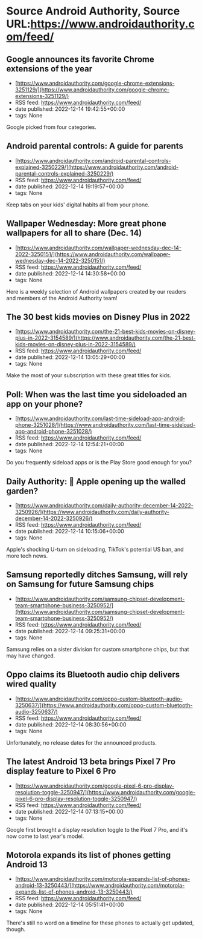 # Source Android Authority, Source URL:https://www.androidauthority.com/feed/

## Google announces its favorite Chrome extensions of the year
 - [https://www.androidauthority.com/google-chrome-extensions-3251129/](https://www.androidauthority.com/google-chrome-extensions-3251129/)
 - RSS feed: https://www.androidauthority.com/feed/
 - date published: 2022-12-14 19:42:55+00:00
 - tags: None

Google picked from four categories.

## Android parental controls: A guide for parents
 - [https://www.androidauthority.com/android-parental-controls-explained-3250229/](https://www.androidauthority.com/android-parental-controls-explained-3250229/)
 - RSS feed: https://www.androidauthority.com/feed/
 - date published: 2022-12-14 19:19:57+00:00
 - tags: None

Keep tabs on your kids' digital habits all from your phone.

## Wallpaper Wednesday: More great phone wallpapers for all to share (Dec. 14)
 - [https://www.androidauthority.com/wallpaper-wednesday-dec-14-2022-3250151/](https://www.androidauthority.com/wallpaper-wednesday-dec-14-2022-3250151/)
 - RSS feed: https://www.androidauthority.com/feed/
 - date published: 2022-12-14 14:30:58+00:00
 - tags: None

Here is a weekly selection of Android wallpapers created by our readers and members of the Android Authority team!

## The 30 best kids movies on Disney Plus in 2022
 - [https://www.androidauthority.com/the-21-best-kids-movies-on-disney-plus-in-2022-3154589/](https://www.androidauthority.com/the-21-best-kids-movies-on-disney-plus-in-2022-3154589/)
 - RSS feed: https://www.androidauthority.com/feed/
 - date published: 2022-12-14 13:05:29+00:00
 - tags: None

Make the most of your subscription with these great titles for kids.

## Poll: When was the last time you sideloaded an app on your phone?
 - [https://www.androidauthority.com/last-time-sideload-app-android-phone-3251028/](https://www.androidauthority.com/last-time-sideload-app-android-phone-3251028/)
 - RSS feed: https://www.androidauthority.com/feed/
 - date published: 2022-12-14 12:54:21+00:00
 - tags: None

Do you frequently sideload apps or is the Play Store good enough for you?

## Daily Authority: 🍏 Apple opening up the walled garden?
 - [https://www.androidauthority.com/daily-authority-december-14-2022-3250926/](https://www.androidauthority.com/daily-authority-december-14-2022-3250926/)
 - RSS feed: https://www.androidauthority.com/feed/
 - date published: 2022-12-14 10:15:06+00:00
 - tags: None

Apple's shocking U-turn on sideloading, TikTok's potential US ban, and more tech news.

## Samsung reportedly ditches Samsung, will rely on Samsung for future Samsung chips
 - [https://www.androidauthority.com/samsung-chipset-development-team-smartphone-business-3250952/](https://www.androidauthority.com/samsung-chipset-development-team-smartphone-business-3250952/)
 - RSS feed: https://www.androidauthority.com/feed/
 - date published: 2022-12-14 09:25:31+00:00
 - tags: None

Samsung relies on a sister division for custom smartphone chips, but that may have changed.

## Oppo claims its Bluetooth audio chip delivers wired quality
 - [https://www.androidauthority.com/oppo-custom-bluetooth-audio-3250637/](https://www.androidauthority.com/oppo-custom-bluetooth-audio-3250637/)
 - RSS feed: https://www.androidauthority.com/feed/
 - date published: 2022-12-14 08:30:56+00:00
 - tags: None

Unfortunately, no release dates for the announced products.

## The latest Android 13 beta brings Pixel 7 Pro display feature to Pixel 6 Pro
 - [https://www.androidauthority.com/google-pixel-6-pro-display-resolution-toggle-3250947/](https://www.androidauthority.com/google-pixel-6-pro-display-resolution-toggle-3250947/)
 - RSS feed: https://www.androidauthority.com/feed/
 - date published: 2022-12-14 07:13:15+00:00
 - tags: None

Google first brought a display resolution toggle to the Pixel 7 Pro, and it's now come to last year's model.

## Motorola expands its list of phones getting Android 13
 - [https://www.androidauthority.com/motorola-expands-list-of-phones-android-13-3250443/](https://www.androidauthority.com/motorola-expands-list-of-phones-android-13-3250443/)
 - RSS feed: https://www.androidauthority.com/feed/
 - date published: 2022-12-14 05:51:41+00:00
 - tags: None

There's still no word on a timeline for these phones to actually get updated, though.
